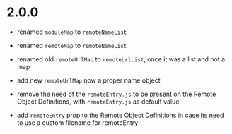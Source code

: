 # 2.0.0
- renamed `moduleMap` to `remoteNameList`
- renamed `remoteMap` to `remoteNameList`
- renamed old `remoteUrlMap` to `remoteUrlList`, once it was a list and not a map

- add new `remoteUrlMap` now a proper name object
- remove the need of the `remoteEntry.js` to be present on the Remote Object Definitions, with `remoteEntry.js` as default value
- add `remoteEntry` prop to the Remote Object Definitions in case its need to use a custom filename for remoteEntry